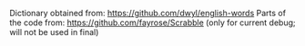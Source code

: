 Dictionary obtained from: https://github.com/dwyl/english-words
Parts of the code from: https://github.com/fayrose/Scrabble (only for current debug; will not be used in final)
